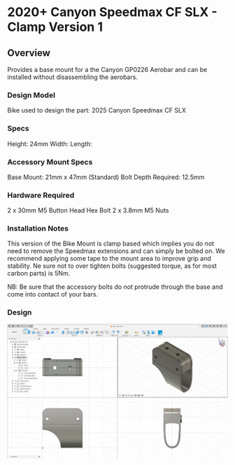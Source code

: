 # 2020+ Canyon Speedmax CF SLX - Clamp Version 1

## Overview

Provides a base mount for a the Canyon GP0226 Aerobar and can be installed without disassembling the aerobars.

### Design Model
Bike used to design the part: 2025 Canyon Speedmax CF SLX

### Specs
Height: 24mm
Width:
Length:

### Accessory Mount Specs
Base Mount: 21mm x 47mm (Standard)
Bolt Depth Required: 12.5mm

### Hardware Required

2 x 30mm M5 Button Head Hex Bolt
2 x 3.8mm M5 Nuts

### Installation Notes

This version of the Bike Mount is clamp based which implies you do not need to remove the Speedmax extensions and can simply be bolted on. We recommend applying some tape to the mount area to improve grip and stability. Ne sure not to over tighten bolts (suggested torque, as for most carbon parts) is 5Nm.

NB: Be sure that the accessory bolts do not protrude through the base and come into contact of your bars.

### Design

![Design Screenshot](Images/Design-Clamp-v1.png)